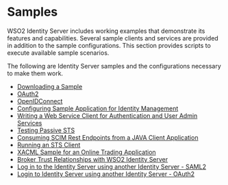 # Samples

WSO2 Identity Server includes working examples that demonstrate its
features and capabilities. Several sample clients and services are
provided in addition to the sample configurations. This section provides
scripts to execute available sample scenarios.

The following are Identity Server samples and the configurations
necessary to make them work.

-   [Downloading a Sample](_Downloading_a_Sample_)
-   [OAuth2](_OAuth2_)
-   [OpenIDConnect](_OpenIDConnect_)
-   [Configuring Sample Application for Identity
    Management](_Configuring_Sample_Application_for_Identity_Management_)
-   [Writing a Web Service Client for Authentication and User Admin
    Services](_Writing_a_Web_Service_Client_for_Authentication_and_User_Admin_Services_)
-   [Testing Passive STS](_Testing_Passive_STS_)
-   [Consuming SCIM Rest Endpoints from a JAVA Client
    Application](_Consuming_SCIM_Rest_Endpoints_from_a_JAVA_Client_Application_)
-   [Running an STS Client](_Running_an_STS_Client_)
-   [XACML Sample for an Online Trading
    Application](_XACML_Sample_for_an_Online_Trading_Application_)
-   [Broker Trust Relationships with WSO2 Identity
    Server](_Broker_Trust_Relationships_with_WSO2_Identity_Server_)
-   [Log in to the Identity Server using another Identity Server -
    SAML2](_Log_in_to_the_Identity_Server_using_another_Identity_Server_-_SAML2_)
-   [Login to Identity Server using another Identity Server -
    OAuth2](_Login_to_Identity_Server_using_another_Identity_Server_-_OAuth2_)
